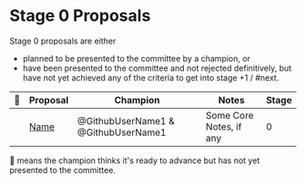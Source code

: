 # Stage 0 Proposals

Stage 0 proposals are either

* planned to be presented to the committee by a champion, or
* have been presented to the committee and not rejected definitively, but have not yet achieved any of the criteria to get into stage +1 / #next.

| 🚀 | Proposal  | Champion | Notes | Stage |
|---|-----------|-----------|-------|-------|
|   | [Name](#) | @GithubUserName1 & @GithubUserName1 | Some Core Notes, if any | 0     |


🚀 means the champion thinks it's ready to advance but has not yet presented to the committee.
